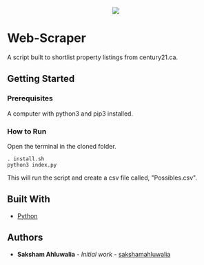 <div align="center">
  <img src ="http://www.icym.edu.my/v13/images/python-developers_b02fb.png" />
</div>

# Web-Scraper
A script built to shortlist property listings from century21.ca. 

## Getting Started

### Prerequisites

A computer with python3 and pip3 installed.

### How to Run

Open the terminal in the cloned folder.
```
. install.sh
python3 index.py
```
This will run the script and create a csv file called, "Possibles.csv".

## Built With

* [Python](https://www.python.org)

## Authors

* **Saksham Ahluwalia** - *Initial work* - [sakshamahluwalia](https://github.com/sakshamahluwalia)
